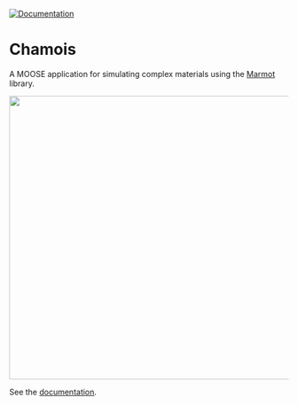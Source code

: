 [![Documentation](https://github.com/matthiasneuner/chamois/actions/workflows/build_documentation.yml/badge.svg?branch=master)](https://github.com/matthiasneuner/chamois/tree/master/.github/workflows/build_documentation.yml)

Chamois
=====

A MOOSE application for simulating complex materials using the [Marmot](https://github.com/MAteRialMOdelingToolbox/marmot) library.

<p align="center">
  <img width="512" height="512" src="./doc/content/media/gosford_triax_rotating_512.gif">
</p>

See the [documentation](https://matthiasneuner.github.io/chamois).
